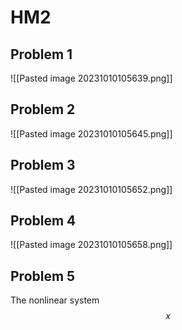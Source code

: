 # HM2
## Problem 1
![[Pasted image 20231010105639.png]]
## Problem 2
![[Pasted image 20231010105645.png]]
## Problem 3
![[Pasted image 20231010105652.png]]
## Problem 4
![[Pasted image 20231010105658.png]]
## Problem 5
The nonlinear system
$$x$$